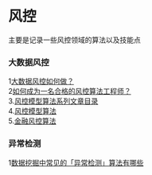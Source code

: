 # 风控
主要是记录一些风控领域的算法以及技能点

### 大数据风控
1[大数据风控如何做？](https://www.zhihu.com/question/65313960)  
2[如何成为一名合格的风控算法工程师？](https://www.zhihu.com/question/264073676)  
3.[风控模型算法系列文章目录](https://zhuanlan.zhihu.com/p/85582351)  
4.[风控模型算法](https://zhuanlan.zhihu.com/c_1156982447794233344)  
5.[金融风控算法](https://www.cnblogs.com/wqbin/category/1566090.html)  

### 异常检测
1[数据挖掘中常见的「异常检测」算法有哪些](https://www.zhihu.com/question/280696035)
